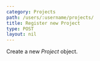 ```yaml
---
category: Projects
path: /users/:username/projects/
title: Register new Project
type: POST
layout: nil
---
```


Create a new *Project* object.